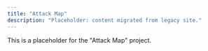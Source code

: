 ```yaml
---
title: "Attack Map"
description: "Placeholder: content migrated from legacy site."
---
```


This is a placeholder for the "Attack Map" project.
